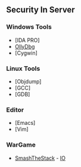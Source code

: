 ## Security In Server

### Windows Tools
- [IDA PRO]
- [OllyDbg](http://www.ollydbg.de/)
- [Cygwin]

### Linux Tools
- [Objdump]
- [GCC]
- [GDB]

### Editor
- [Emacs]
- [Vim]

### WarGame
- [SmashTheStack](http://www.smashthestack.org) - [IO](WarGame)